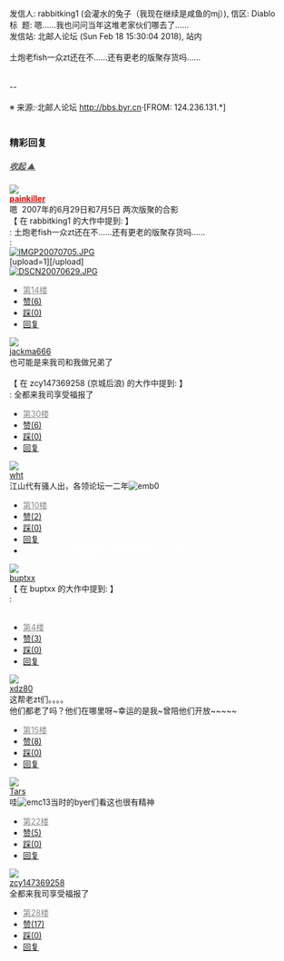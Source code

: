 <div class="a-content-wrap">发信人: rabbitking1 (会灌水的兔子（我现在继续是咸鱼的mj）), 信区: Diablo<br>标&nbsp;&nbsp;题: 嗯……我也问问当年这堆老家伙们哪去了……<br>发信站: 北邮人论坛 (Sun Feb 18 15:30:04 2018), 站内<br><br>土炮老fish一众zt还在不……还有更老的版聚存货吗……<br><br><br><a target="_blank" href="https://bbs.byr.cn/att/Diablo/0/358111/333"><img border="0" title="" src="https://bbs.byr.cn/att/Diablo/0/358111/333" alt="" class="resizeable"></a><br>--<br><br><font class="f000"></font><font class="f006">※ 来源:·北邮人论坛 <a target="_blank" href="http://bbs.byr.cn">http://bbs.byr.cn</a>·[FROM: 124.236.131.*]</font><font class="f000"><br><br></font><div id="nice_view" class="corner" style="margin:0;display:block"><div class="a-nice-comment-divline"><h3><span>精彩回复</span></h3><h5><a class="a-func-toggle" style="color:#555;" href="#">收起 ▲</a></h5></div><div class="a-nice-comment"><div class="a-nice-comment-item"><a class="a-nice-comment-face" href="/user/query/painkiller"><img src="https://bbs.byr.cn/uploadFace/P/painkiller.6330.jpg"></a><div class="a-nice-comment-cell"><div class="a-nice-comment-id"><a href="/user/query/painkiller"><strong style="color:red;">painkiller</strong></a></div><div class="a-nice-comment-content">嗯&nbsp;&nbsp;2007年的6月29日和7月5日 两次版聚的合影<br>【 在 rabbitking1 的大作中提到: 】<br>: 土炮老fish一众zt还在不……还有更老的版聚存货吗……<br>: <br><a target="_blank" href="https://bbs.byr.cn/att/Diablo/0/358229/452"><img border="0" title="IMGP20070705.JPG" src="https://bbs.byr.cn/att/Diablo/0/358229/452" alt="IMGP20070705.JPG" class="resizeable"></a><br>[upload=1][/upload]<br><a target="_blank" href="https://bbs.byr.cn/att/Diablo/0/358229/193900"><img border="0" title="DSCN20070629.JPG" src="https://bbs.byr.cn/att/Diablo/0/358229/193900" alt="DSCN20070629.JPG" class="resizeable"></a></div><div><ul class="a-func a-nice-comment-func"><li><a class="a-nice-comment-floor" style="color:#888;" title="点击跳转" href="/article/Diablo/358111?s=358229">第14楼</a></li><li><a href="/article/Diablo/ajax_voteup/358229.json" class="a-func-like" id="like_list358229"><samp class="ico-pos-zaninactive" id="icon_like_list358229"></samp>赞(6)</a></li><li><a href="/article/Diablo/ajax_votedown/358229.json" id="listCai358229" class="a-func-cai"><samp class="ico-pos-caiinactive" id="icon_list_cai358229"></samp>踩(0)</a></li><li><samp class="ico-pos-reply"></samp><a href="/article/Diablo/post/358229" class="a-post">回复</a></li></ul></div></div></div><div class="a-nice-comment-item"><a class="a-nice-comment-face" href="/user/query/jackma666"><img src="https://bbs.byr.cn/uploadFace/J/jackma666.526.jpg"></a><div class="a-nice-comment-cell"><div class="a-nice-comment-id"><a href="/user/query/jackma666">jackma666</a></div><div class="a-nice-comment-content">也可能是来我司和我做兄弟了<br><br>【 在 zcy147369258 (京城后浪) 的大作中提到: 】<br>: 全都来我司享受福报了</div><div><ul class="a-func a-nice-comment-func"><li><a class="a-nice-comment-floor" style="color:#888;" title="点击跳转" href="/article/Diablo/358111?s=358254">第30楼</a></li><li><a href="/article/Diablo/ajax_voteup/358254.json" class="a-func-like" id="like_list358254"><samp class="ico-pos-zaninactive" id="icon_like_list358254"></samp>赞(6)</a></li><li><a href="/article/Diablo/ajax_votedown/358254.json" id="listCai358254" class="a-func-cai"><samp class="ico-pos-caiinactive" id="icon_list_cai358254"></samp>踩(0)</a></li><li><samp class="ico-pos-reply"></samp><a href="/article/Diablo/post/358254" class="a-post">回复</a></li></ul></div></div></div><div class="a-nice-comment-item"><a class="a-nice-comment-face" href="/user/query/wht"><img src="https://bbs.byr.cn/uploadFace/W/wht.5819.jpg"></a><div class="a-nice-comment-cell"><div class="a-nice-comment-id"><a href="/user/query/wht">wht</a></div><div class="a-nice-comment-content">江山代有骚人出，各领论坛一二年<img src="/img/ubb/emb/0.gif" alt="emb0" style="display:inline;border-style:none"></div><div><ul class="a-func a-nice-comment-func"><li><a class="a-nice-comment-floor" style="color:#888;" title="点击跳转" href="/article/Diablo/358111?s=358225">第10楼</a></li><li><a href="/article/Diablo/ajax_voteup/358225.json" class="a-func-like" id="like_list358225"><samp class="ico-pos-zaninactive" id="icon_like_list358225"></samp>赞(2)</a></li><li><a href="/article/Diablo/ajax_votedown/358225.json" id="listCai358225" class="a-func-cai"><samp class="ico-pos-caiinactive" id="icon_list_cai358225"></samp>踩(0)</a></li><li><samp class="ico-pos-reply"></samp><a href="/article/Diablo/post/358225" class="a-post">回复</a></li><li><a href="#" style="color:white;margin:0px 50px;">下一个彩蛋线索见网页源代码。 10/10</a></li></ul></div></div></div><div class="a-nice-comment-item"><a class="a-nice-comment-face" href="/user/query/buptxx"><img src="https://bbs.byr.cn/img/face_default_m.jpg"></a><div class="a-nice-comment-cell"><div class="a-nice-comment-id"><a href="/user/query/buptxx">buptxx</a></div><div class="a-nice-comment-content">【 在 buptxx 的大作中提到: 】<br>: <br><br><a target="_blank" href="https://bbs.byr.cn/att/Diablo/0/358219/284"><img border="0" title="" src="https://bbs.byr.cn/att/Diablo/0/358219/284" alt="" class="resizeable"></a></div><div><ul class="a-func a-nice-comment-func"><li><a class="a-nice-comment-floor" style="color:#888;" title="点击跳转" href="/article/Diablo/358111?s=358219">第4楼</a></li><li><a href="/article/Diablo/ajax_voteup/358219.json" class="a-func-like" id="like_list358219"><samp class="ico-pos-zaninactive" id="icon_like_list358219"></samp>赞(3)</a></li><li><a href="/article/Diablo/ajax_votedown/358219.json" id="listCai358219" class="a-func-cai"><samp class="ico-pos-caiinactive" id="icon_list_cai358219"></samp>踩(0)</a></li><li><samp class="ico-pos-reply"></samp><a href="/article/Diablo/post/358219" class="a-post">回复</a></li></ul></div></div></div><div class="a-nice-comment-item"><a class="a-nice-comment-face" href="/user/query/xdz80"><img src="https://bbs.byr.cn/uploadFace/X/xdz80.6534.jpg"></a><div class="a-nice-comment-cell"><div class="a-nice-comment-id"><a href="/user/query/xdz80">xdz80</a></div><div class="a-nice-comment-content">这帮老zt们。。。。<br>他们都老了吗？他们在哪里呀~幸运的是我~曾陪他们开放~~~~~</div><div><ul class="a-func a-nice-comment-func"><li><a class="a-nice-comment-floor" style="color:#888;" title="点击跳转" href="/article/Diablo/358111?s=358230">第15楼</a></li><li><a href="/article/Diablo/ajax_voteup/358230.json" class="a-func-like" id="like_list358230"><samp class="ico-pos-zaninactive" id="icon_like_list358230"></samp>赞(8)</a></li><li><a href="/article/Diablo/ajax_votedown/358230.json" id="listCai358230" class="a-func-cai"><samp class="ico-pos-caiinactive" id="icon_list_cai358230"></samp>踩(0)</a></li><li><samp class="ico-pos-reply"></samp><a href="/article/Diablo/post/358230" class="a-post">回复</a></li></ul></div></div></div><div class="a-nice-comment-item"><a class="a-nice-comment-face" href="/user/query/Tars"><img src="https://bbs.byr.cn/uploadFace/T/Tars.9369.jpg"></a><div class="a-nice-comment-cell"><div class="a-nice-comment-id"><a href="/user/query/Tars">Tars</a></div><div class="a-nice-comment-content">哇<img src="/img/ubb/emc/13.gif" alt="emc13" style="display:inline;border-style:none">当时的byer们看这也很有精神</div><div><ul class="a-func a-nice-comment-func"><li><a class="a-nice-comment-floor" style="color:#888;" title="点击跳转" href="/article/Diablo/358111?s=358246">第22楼</a></li><li><a href="/article/Diablo/ajax_voteup/358246.json" class="a-func-like" id="like_list358246"><samp class="ico-pos-zaninactive" id="icon_like_list358246"></samp>赞(5)</a></li><li><a href="/article/Diablo/ajax_votedown/358246.json" id="listCai358246" class="a-func-cai"><samp class="ico-pos-caiinactive" id="icon_list_cai358246"></samp>踩(0)</a></li><li><samp class="ico-pos-reply"></samp><a href="/article/Diablo/post/358246" class="a-post">回复</a></li></ul></div></div></div><div class="a-nice-comment-item"><a class="a-nice-comment-face" href="/user/query/zcy147369258"><img src="https://bbs.byr.cn/uploadFace/Z/zcy147369258.9012.jpg"></a><div class="a-nice-comment-cell"><div class="a-nice-comment-id"><a href="/user/query/zcy147369258">zcy147369258</a></div><div class="a-nice-comment-content">全都来我司享受福报了</div><div><ul class="a-func a-nice-comment-func"><li><a class="a-nice-comment-floor" style="color:#888;" title="点击跳转" href="/article/Diablo/358111?s=358252">第28楼</a></li><li><a href="/article/Diablo/ajax_voteup/358252.json" class="a-func-like" id="like_list358252"><samp class="ico-pos-zaninactive" id="icon_like_list358252"></samp>赞(17)</a></li><li><a href="/article/Diablo/ajax_votedown/358252.json" id="listCai358252" class="a-func-cai"><samp class="ico-pos-caiinactive" id="icon_list_cai358252"></samp>踩(0)</a></li><li><samp class="ico-pos-reply"></samp><a href="/article/Diablo/post/358252" class="a-post">回复</a></li></ul></div></div></div></div></div><!--成就解锁：彩蛋2号获得！输入魂斗罗秘籍可解锁彩蛋3号。hint： IE 0=A  1=B--来自bbs.byr.cn----></div>